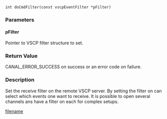 

```clike
int doCmdFilter(const vscpEventFilter *pFilter)
```

### Parameters

#### pFilter
Pointer to VSCP filter structure to set.

### Return Value
CANAL_ERROR_SUCCESS on success or an error code on failure. 

### Description
Set the receive filter on the remote VSCP server. By setting the filter on can select which events one want to receive. It is possible to open several channels ans have a filter on each for complex setups. 



[filename](./bottom_copyright.md ':include')